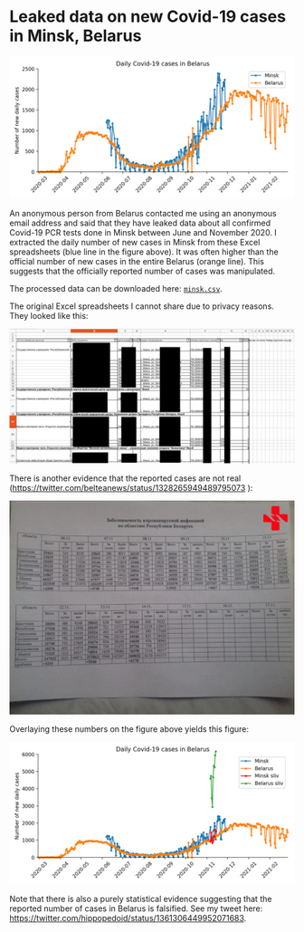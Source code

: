 # Leaked data on new Covid-19 cases in Minsk, Belarus

![Leaked data on new cases in Minsk](belarus.png)

An anonymous person from Belarus contacted me using an anonymous email address and said that they have leaked data 
about all confirmed Covid-19 PCR tests done in Minsk between June and November 2020. I extracted the daily
number of new cases in Minsk from these Excel spreadsheets (blue line in the figure above). It was often higher
than the official number of new cases in the entire Belarus (orange line). This suggests that the officially reported
number of cases was manipulated.

The processed data can be downloaded here: [`minsk.csv`](minsk.csv).

The original Excel spreadsheets I cannot share due to privacy reasons. They looked like this:

![Screenshot of the leaked data](belarus/screenshot.png)

There is another evidence that the reported cases are not real (https://twitter.com/belteanews/status/1328265949489795073
):

![Leaked screenshot](belarus/zabolevaemost.jpg)

Overlaying these numbers on the figure above yields this figure:

![Leaked data on new cases in Minsk](belarus/belarus2.png)

Note that there is also a purely statistical evidence suggesting that the reported number of cases in Belarus is falsified.
See my tweet here: https://twitter.com/hippopedoid/status/1361306449952071683.
